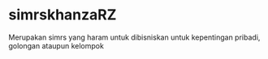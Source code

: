 # simrskhanzaRZ
Merupakan simrs yang haram untuk dibisniskan untuk kepentingan pribadi, golongan ataupun kelompok
